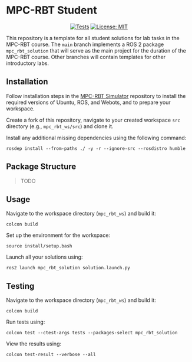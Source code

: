 # MPC-RBT Student

<div align="center">

[![Tests](https://github.com/Robotics-BUT/mpc-rbt-student/actions/workflows/test.yml/badge.svg?branch=main)](https://github.com/Robotics-BUT/mpc-rbt-student/actions/workflows/test.yml)
[![License: MIT](https://img.shields.io/badge/License-MIT-yellow.svg)](https://opensource.org/licenses/MIT)

</div>

This repository is a template for all student solutions for lab tasks in the MPC-RBT course. The `main` branch implements a ROS 2 package `mpc_rbt_solution` that will serve as the main project for the duration of the MPC-RBT course. Other branches will contain templates for other introductory labs.

## Installation

Follow installation steps in the [MPC-RBT Simulator](https://github.com/Robotics-BUT/mpc-rbt-simulator) repository to install the required versions of Ubuntu, ROS, and Webots, and to prepare your workspace.

Create a fork of this repository, navigate to your created workspace `src` directory (e.g., `mpc_rbt_ws/src`) and clone it.

Install any additional missing dependencies using the following command:

```
rosdep install --from-paths ./ -y -r --ignore-src --rosdistro humble
```

## Package Structure

>TODO

## Usage

Navigate to the workspace directory (`mpc_rbt_ws`) and build it:

```
colcon build
```

Set up the environment for the workspace:

```
source install/setup.bash
```

Launch all your solutions using:

```
ros2 launch mpc_rbt_solution solution.launch.py
```

## Testing

Navigate to the workspace directory (`mpc_rbt_ws`) and build it:

```
colcon build
```

Run tests using:

```
colcon test --ctest-args tests --packages-select mpc_rbt_solution
```

View the results using:
```
colcon test-result --verbose --all
```
